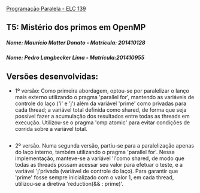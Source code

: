 [Programação Paralela - ELC 139](https://github.com/AndreaInfUFSM/elc139-2016a)

## T5: Mistério dos primos em OpenMP

##### Nome: Maurício Matter Donato - Matrícula: 201410128
##### Nome: Pedro Langbecker Lima  - Matrícula:201410955

## Versões desenvolvidas:
- 1º versão: Como primeira abordagem, optou-se por paralelizar o lanço mais externo utilizando o pragma 'parallel for', 
mantendo as variáveis de controle do laço ('i' e 'j') além da variável 'prime' como privadas para cada thread; a variável
total definida como shared, de forma que seja possível fazer a acumulação dos resultados entre todas as threads em 
execução. Utilizou-se o pragma 'omp atomic' para evitar condições de corrida sobre a variável total. </br>

<img src=" " width="" heigth="" /> </br>

- 2º versão. Numa segunda versão, partiu-se para a paralelização apenas do laço interno, também utilizando o pragma
'parallel for'. Nessa implementação, manteve-se a variável 'i'como shared, de modo que todas as threads possam acessar
seu valor para efetuar o teste, e a variável 'j'privada (variável de controle do laço). Para garantir que 'prime' fosse
sempre inicializado com o valor 1, em cada thread, utilizou-se a diretiva 'reduction(&& : prime)'.</br>

<img src=" " width="" heigth="" /> </br>
